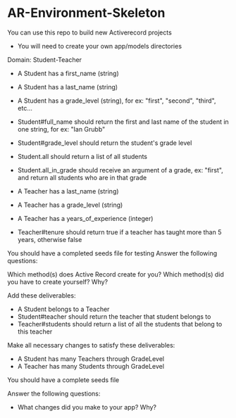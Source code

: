 # AR-Environment-Skeleton

You can use this repo to build new Activerecord projects

* You will need to create your own app/models directories


Domain: Student-Teacher

- A Student has a first_name (string)
- A Student has a last_name (string)
- A Student has a grade_level (string), for ex: "first", "second", "third", etc...
- Student#full_name should return the first and last name of the student in one string, for ex: "Ian Grubb"
- Student#grade_level should return the student's grade level
- Student.all should return a list of all students
- Student.all_in_grade should receive an argument of a grade, ex: "first", and return all students who are in that grade

- A Teacher has a last_name (string)
- A Teacher has a grade_level (string)
- A Teacher has a years_of_experience (integer)
- Teacher#tenure should return true if a teacher has taught more than 5 years, otherwise false

You should have a completed seeds file for testing
Answer the following questions:

Which method(s) does Active Record create for you?
Which method(s) did you have to create yourself? Why? 


Add these deliverables:

- A Student belongs to a Teacher
- Student#teacher should return the teacher that student belongs to
- Teacher#students should return a list of all the students that belong to this teacher

Make all necessary changes to satisfy these deliverables: 
- A Student has many Teachers through GradeLevel
- A Teacher has many Students through GradeLevel

You should have a complete seeds file 

Answer the following questions:
- What changes did you make to your app? Why? 

